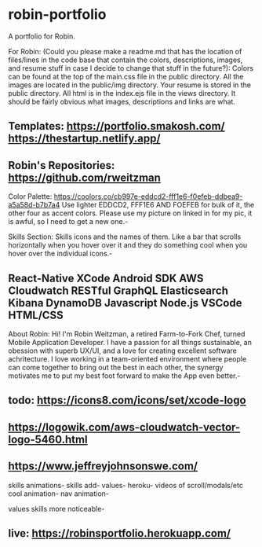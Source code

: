 # robin-portfolio
A portfolio for Robin.

For Robin:
(Could you please make a readme.md that has the location of files/lines in the code base that contain the colors, descriptions, images, and resume stuff in case I decide to change that stuff in the future?):
Colors can be found at the top of the main.css file in the public directory.
All the images are located in the public/img directory.
Your resume is stored in the public directory.
All html is in the index.ejs file in the views directory. It should be fairly obvious what images, descriptions and links are what.

Templates:
https://portfolio.smakosh.com/
https://thestartup.netlify.app/
-

Robin's Repositories:
https://github.com/rweitzman
-

Color Palette:
https://coolors.co/cb997e-eddcd2-fff1e6-f0efeb-ddbea9-a5a58d-b7b7a4
Use lighter EDDCD2, FFF1E6 AND FOEFEB for bulk of it, the other four as accent colors. Please use my picture on linked in for my pic, it is awful, so I need to get a new one.-

Skills Section:
Skills icons and the names of them. Like a bar that scrolls horizontally when you hover over it and they do something cool when you hover over the individual icons.-

React-Native
XCode
Android SDK
AWS
Cloudwatch
RESTful
GraphQL
Elasticsearch
Kibana
DynamoDB
Javascript
Node.js
VSCode
HTML/CSS
-

About Robin:
Hi! I'm Robin Weitzman, a retired Farm-to-Fork Chef, turned Mobile Application Developer. I have a passion for all things sustainable, an obession with superb UX/UI, and a love for creating excellent software achritecture. I love working in a team-oriented environment where people can come together to bring out the best in each other, the synergy motivates me to put my best foot forward to make the App even better.-

todo:
https://icons8.com/icons/set/xcode-logo
-
https://logowik.com/aws-cloudwatch-vector-logo-5460.html
-
https://www.jeffreyjohnsonswe.com/
-
skills animations-
skills add-
values-
heroku-
videos of scroll/modals/etc
cool animation-
nav animation-

values skills more noticeable-

live:
https://robinsportfolio.herokuapp.com/
-